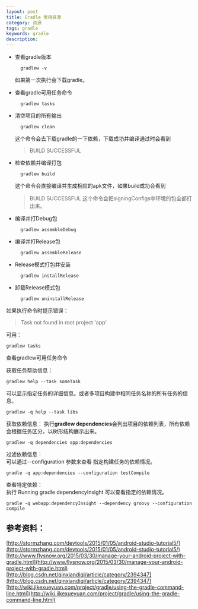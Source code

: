 ```yaml
---
layout: post
title: Gradle 常用资源
category: 资源
tags: gradle
keywords: gradle
description:
---
```




- 查看gradle版本

		gradlew -v

	如果第一次执行会下载gradle。

- 查看gradle可用任务命令

		gradlew tasks

- 清空项目的所有输出

		gradlew clean

	这个命令会去下载gradle的一下依赖，下载成功并编译通过时会看到

	> BUILD SUCCESSFUL

- 检查依赖并编译打包

		gradlew build

	这个命令会直接编译并生成相应的apk文件，如果build成功会看到

	> BUILD SUCCESSFUL
	这个命令会把signingConfigs中环境的包全都打出来。

- 编译并打Debug包

		gradlew assembleDebug

- 编译并打Release包

		gradlew assembleRelease

- Release模式打包并安装

		gradlew installRelease

- 卸载Release模式包

		gradlew uninstallRelease

如果执行命令时提示错误：

> Task not found in root project 'app'

可用：

	gradlew tasks

查看gradlew可用任务命令

获取任务帮助信息：

	gradlew help --task someTask

可以显示指定任务的详细信息。或者多项目构建中相同任务名称的所有任务的信息。

	gradlew -q help --task libs

获取依赖信息： 执行**gradlew dependencies**会列出项目的依赖列表，所有依赖会根据任务区分，以树形结构展示出来。

	gradlew -q dependencies app:dependencies

过滤依赖信息：  
可以通过--configuration 参数来查看 指定构建任务的依赖情况。

	gradle -q app:dependencies --configuration testCompile

查看特定依赖：  
执行 Running gradle dependencyInsight 可以查看指定的依赖情况。

	gradle -q webapp:dependencyInsight --dependency groovy --configuration compile

参考资料：
---

[http://stormzhang.com/devtools/2015/01/05/android-studio-tutorial5/](http://stormzhang.com/devtools/2015/01/05/android-studio-tutorial5/)  
[http://www.flysnow.org/2015/03/30/manage-your-android-project-with-gradle.html](http://www.flysnow.org/2015/03/30/manage-your-android-project-with-gradle.html)  
[http://blog.csdn.net/qinxiandiqi/article/category/2394347](http://blog.csdn.net/qinxiandiqi/article/category/2394347)  
[http://wiki.jikexueyuan.com/project/gradle/using-the-gradle-command-line.html](http://wiki.jikexueyuan.com/project/gradle/using-the-gradle-command-line.html)
